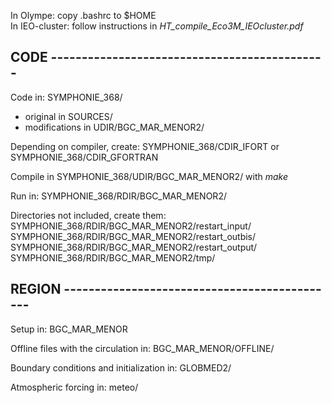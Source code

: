 In Olympe: copy .bashrc to $HOME\
In IEO-cluster: follow instructions in *HT_compile_Eco3M_IEOcluster.pdf*

## CODE   ---------------------------------------------
Code in: SYMPHONIE_368/
 - original in SOURCES/
 - modifications in UDIR/BGC_MAR_MENOR2/

Depending on compiler, create:
  SYMPHONIE_368/CDIR_IFORT or SYMPHONIE_368/CDIR_GFORTRAN

Compile in SYMPHONIE_368/UDIR/BGC_MAR_MENOR2/ with *make*

Run in: SYMPHONIE_368/RDIR/BGC_MAR_MENOR2/

Directories not included, create them:\
SYMPHONIE_368/RDIR/BGC_MAR_MENOR2/restart_input/\
SYMPHONIE_368/RDIR/BGC_MAR_MENOR2/restart_outbis/\
SYMPHONIE_368/RDIR/BGC_MAR_MENOR2/restart_output/\
SYMPHONIE_368/RDIR/BGC_MAR_MENOR2/tmp/

## REGION ---------------------------------------------
Setup in: BGC_MAR_MENOR

Offline files with the circulation in: BGC_MAR_MENOR/OFFLINE/

Boundary conditions and initialization in: GLOBMED2/

Atmospheric forcing in: meteo/

